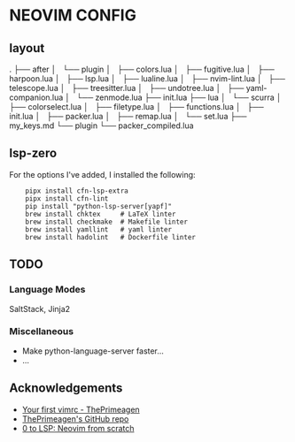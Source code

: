 # NEOVIM CONFIG

## layout

.
├── after
│   └── plugin
│       ├── colors.lua
│       ├── fugitive.lua
│       ├── harpoon.lua
│       ├── lsp.lua
│       ├── lualine.lua
│       ├── nvim-lint.lua
│       ├── telescope.lua
│       ├── treesitter.lua
│       ├── undotree.lua
│       ├── yaml-companion.lua
│       └── zenmode.lua
├── init.lua
├── lua
│   └── scurra
│       ├── colorselect.lua
│       ├── filetype.lua
│       ├── functions.lua
│       ├── init.lua
│       ├── packer.lua
│       ├── remap.lua
│       └── set.lua
├── my_keys.md
└── plugin
    └── packer_compiled.lua

## lsp-zero

For the options I've added, I installed the following:

        pipx install cfn-lsp-extra
        pipx install cfn-lint
        pip install "python-lsp-server[yapf]"
        brew install chktex     # LaTeX linter
        brew install checkmake  # Makefile linter
        brew install yamllint   # yaml linter
        brew install hadolint   # Dockerfile linter

## TODO

### Language Modes

SaltStack, Jinja2

### Miscellaneous

* Make python-language-server faster...
* ...

## Acknowledgements

* [Your first vimrc - ThePrimeagen](https://www.youtube.com/watch?v=x2QJYq4IX6M)
* [ThePrimeagen's GitHub repo](https://github.com/ThePrimeagen/.dotfiles/tree/master/vim-2022/.config/nvim)
* [0 to LSP: Neovim from scratch](https://www.youtube.com/watch?v=w7i4amO_zaE)
